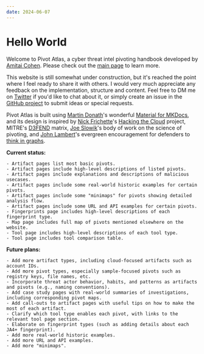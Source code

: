 ```yaml
---
date: 2024-06-07
---
```


# Hello World

Welcome to Pivot Atlas, a cyber threat intel pivoting handbook developed by [Amitai Cohen](https://twitter.com/AmitaiCo). Please check out the [main page](/) to learn more.

This website is still somewhat under construction, but it's reached the point where I feel ready to share it with others. I would very much appreciate any feedback on the implementation, structure and content. Feel free to DM me on [Twitter](https://twitter.com/AmitaiCo) if you'd like to chat about it, or simply create an issue in the [GitHub project](https://github.com/korniko98/pivot-atlas/issues/new) to submit ideas or special requests.

Pivot Atlas is built using [Martin Donath](https://x.com/squidfunk)'s wonderful [Material for MKDocs](https://squidfunk.github.io/mkdocs-material/), and its design is inspired by [Nick Frichette](https://x.com/frichette_n)'s [Hacking the Cloud](https://hackingthe.cloud/) project, MITRE's [D3FEND](https://d3fend.mitre.org/) matrix, [Joe Slowik](https://twitter.com/jfslowik)'s body of work on the science of pivoting, and [John Lambert](https://x.com/JohnLaTwC)'s evergreen encouragement for defenders to [think in graphs](https://github.com/JohnLaTwC/Shared/blob/master/Defenders%20think%20in%20lists.%20Attackers%20think%20in%20graphs.%20As%20long%20as%20this%20is%20true%2C%20attackers%20win.md).

**Current status:**

```
- Artifact pages list most basic pivots.
- Artifact pages include high-level descriptions of listed pivots.
- Artifact pages include explanations and descriptions of malicious usecases.
- Artifact pages include some real-world historic examples for certain pivots.
- Artifact pages include some "minimaps" for pivots showing detailed analysis flow.
- Artifact pages include some URL and API examples for certain pivots.
- Fingerprints page includes high-level descriptions of each fingerprint type.
- Map page includes full map of pivots mentioned elsewhere on the website.
- Tool page includes high-level descriptions of each tool type.
- Tool page includes tool comparison table.
```

**Future plans:**

```
- Add more artifact types, including cloud-focused artifacts such as account IDs.
- Add more pivot types, especially sample-focused pivots such as registry keys, file names, etc.
- Incorporate threat actor behavior, habits, and patterns as artifacts and pivots (e.g., naming conventions).
- Add case study pages with real-world summaries of investigations, including corresponding pivot maps.
- Add call-outs to artifact pages with useful tips on how to make the most of each artifact.
- Clarify which tool type enables each pivot, with links to the relevant tool page section.
- Elaborate on fingerprint types (such as adding details about each JA4+ fingerprint).
- Add more real-world historic examples.
- Add more URL and API examples.
- Add more "minimaps".
```